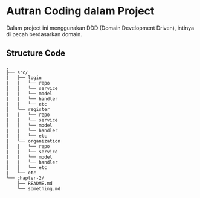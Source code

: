 # Autran Coding dalam Project 
Dalam project ini menggunakan DDD (Domain Development Driven), intinya di pecah berdasarkan domain.

## Structure Code
```
.
├── src/
|   ├── login
|   |   └── repo
|   |   └── service
|   |   └── model
|   |   └── handler
|   |   └── etc
|   └── register
|   |   └── repo
|   |   └── service
|   |   └── model
|   |   └── handler
|   |   └── etc
|   └── organization
|   |   └── repo
|   |   └── service
|   |   └── model
|   |   └── handler
|   |   └── etc
|   └── etc
└── chapter-2/
    ├── README.md
    └── something.md
```
